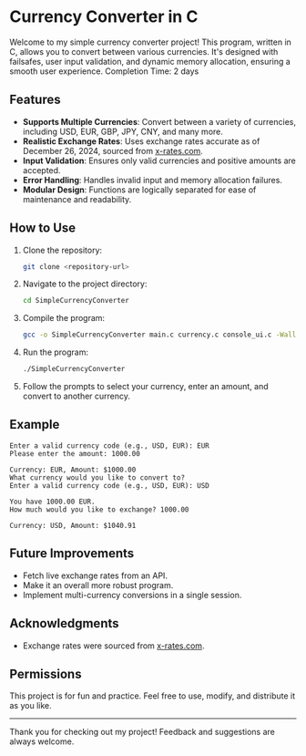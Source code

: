 # Currency Converter in C

Welcome to my simple currency converter project! This program, written in C, allows you to convert between various currencies. It's designed with failsafes, user input validation, and dynamic memory allocation, ensuring a smooth user experience.
Completion Time: 2 days

## Features

- **Supports Multiple Currencies**: Convert between a variety of currencies, including USD, EUR, GBP, JPY, CNY, and many more.
- **Realistic Exchange Rates**: Uses exchange rates accurate as of December 26, 2024, sourced from [x-rates.com](https://www.x-rates.com/table/?from=USD&amount=1).
- **Input Validation**: Ensures only valid currencies and positive amounts are accepted.
- **Error Handling**: Handles invalid input and memory allocation failures.
- **Modular Design**: Functions are logically separated for ease of maintenance and readability.

## How to Use

1. Clone the repository:
   ```bash
   git clone <repository-url>
   ```
2. Navigate to the project directory:
   ```bash
   cd SimpleCurrencyConverter
   ```
3. Compile the program:
   ```bash
   gcc -o SimpleCurrencyConverter main.c currency.c console_ui.c -Wall -Wextra
   ```
4. Run the program:
   ```bash
   ./SimpleCurrencyConverter
   ```
5. Follow the prompts to select your currency, enter an amount, and convert to another currency.

## Example

```text
Enter a valid currency code (e.g., USD, EUR): EUR
Please enter the amount: 1000.00

Currency: EUR, Amount: $1000.00
What currency would you like to convert to?
Enter a valid currency code (e.g., USD, EUR): USD

You have 1000.00 EUR.
How much would you like to exchange? 1000.00

Currency: USD, Amount: $1040.91
```

## Future Improvements

- Fetch live exchange rates from an API.
- Make it an overall more robust program.
- Implement multi-currency conversions in a single session.

## Acknowledgments

- Exchange rates were sourced from [x-rates.com](https://www.x-rates.com/table/?from=USD&amount=1).

## Permissions

This project is for fun and practice. Feel free to use, modify, and distribute it as you like.

---

Thank you for checking out my project! Feedback and suggestions are always welcome.

